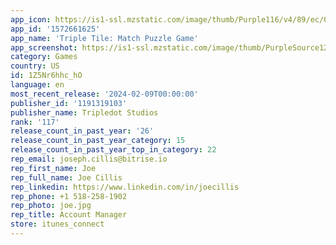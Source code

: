```yaml
---
app_icon: https://is1-ssl.mzstatic.com/image/thumb/Purple116/v4/89/ec/04/89ec04f5-287b-5d94-204a-caed7e347bd7/AppIcon-1x_U007emarketing-0-7-0-85-220.png/1024x1024bb.png
app_id: '1572661625'
app_name: 'Triple Tile: Match Puzzle Game'
app_screenshot: https://is1-ssl.mzstatic.com/image/thumb/PurpleSource126/v4/9f/c1/11/9fc11120-4817-feab-74e9-3c4255672e05/87e00e20-8233-4431-b61d-9d3591624606_022_TPL_IOS_Aligned_Localisations_Screeshot_EN_1242x2688_1.png/1242x2688bb.png
category: Games
country: US
id: 1Z5Nr6hhc_hO
language: en
most_recent_release: '2024-02-09T00:00:00'
publisher_id: '1191319103'
publisher_name: Tripledot Studios
rank: '117'
release_count_in_past_year: '26'
release_count_in_past_year_category: 15
release_count_in_past_year_top_in_category: 22
rep_email: joseph.cillis@bitrise.io
rep_first_name: Joe
rep_full_name: Joe Cillis
rep_linkedin: https://www.linkedin.com/in/joecillis
rep_phone: +1 518-258-1902
rep_photo: joe.jpg
rep_title: Account Manager
store: itunes_connect
---
```

